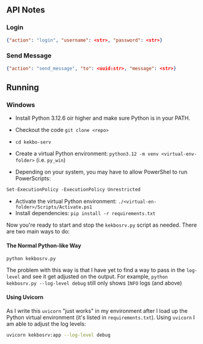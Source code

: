 ## API Notes

### Login
```json
{"action": "login", "username": <str>, "password": <str>}
```

### Send Message
```json
{"action": "send_message", "to": <uuid:str>, "message": <str>}
```

## Running

### Windows

* Install Python 3.12.6 oir higher and make sure Python is in your PATH.
* Checkout the code `git clone <repo>`
* `cd kekbo-serv`
* Create a virtual Python environment: `python3.12 -m venv <virtual-env-folder>` (i.e. `py_win`)

* Depending on your system, you may have to allow PowerShel to run PowerScripts:
```ps
Set-ExecutionPolicy -ExecutionPolicy Unrestricted
```

* Activate the virtual Python environment: `./<virtual-en-folder>/Scripts/Activate.ps1`
* Install dependencies: `pip install -r requirements.txt`

Now you're ready to start and stop the `kekbosrv.py` script as needed. There are two main ways to do: 

#### The Normal Python-like Way
```bash
python kekbosrv.py
```

The problem with this way is that I have yet to find a way to pass in the `log-level` and see it get adjusted on the output. For example, `python kekbosrv.py --log-level debug` still only shows `INFO` logs (and above)

#### Using Uvicorn

As I write this `uvicorn` "just works" in my environment after I load up the Python virtual environment (it's listed in `requirements.txt`). Using `uvicorn` I am able to adjust the log levels:
```bash
uvicorn kekbosrv:app --log-level debug
```

